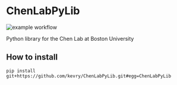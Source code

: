 # ChenLabPyLib

![example workflow](https://github.com/kevry/ChenLabPyLib/actions/workflows/python-package.yml/badge.svg)

Python library for the Chen Lab at Boston University

## How to install

``pip install git+https://github.com/kevry/ChenLabPyLib.git#egg=ChenLabPyLib``

